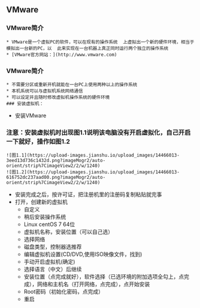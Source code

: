 ## VMware
### VMware简介
    * VMware是一个虚拟PC的软件，可以在现有的操作系统  上虚拟出一个新的硬件环境，相当于模拟出一台新的PC，以  此来实现在一台机器上真正同时运行两个独立的操作系统
    * [VMware官方网站：](http://www.vmware.com)
### VMware简介
    * 不需要分区或重新开机就能在一台PC上使用两种以上的操作系统
    * 本机系统可以与虚拟机系统网络通信
    * 可以设定并且随时修改虚拟机操作系统的硬件环境
	### 安装虚拟机：
* 安装VMware
### 注意：安装虚拟机时出现图1.1说明该电脑没有开启虚拟化，自己开启一下就好，操作如图1.2
    ![图1.1](https://upload-images.jianshu.io/upload_images/14466013-3eed13d736c1432d.png?imageMogr2/auto-orient/strip%7CimageView2/2/w/1240)
    ![图1.2](https://upload-images.jianshu.io/upload_images/14466013-616752dc237aad00.png?imageMogr2/auto-orient/strip%7CimageView2/2/w/1240) 
* 安装完成之后，按许可证，把注册机里的注册码复制粘贴就完事
* 打开，创建新的虚拟机
  * 自定义
  * 稍后安装操作系统
  * Linux centOS 7 64位
  * 虚拟机名称，安装位置（可以自己选）
  * 选择网络
  * 磁盘类型，控制器选推荐
  * 编辑虚拟机设置(CD/DVD,使用ISO映像文件，找到)
  * 手动开启虚拟机(确定)
  * 选择语言（中文）后继续
  * 安装位置（点完成就好），软件选择（已选环境的附加选项全勾上，点完成），网络和主机名（打开网络，点完成），点开始安装
  * Root密码（初始化密码，点完成）
  * 重启